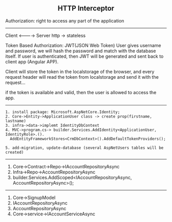<h2 align='center'>HTTP Interceptor</h2>

Authorization: right to access any part of the application

<hr>

Client <----> Server
http -> stateless

Token Based Authorization: JWT(JSON Web Token)
User gives username and password, we will hash the password and match with the database itself.
If user is authenticated, then JWT will be generated and sent back to client app (Angular APP).

Client will store the token in the localstorage of the browser, and every request header will read the token from localstorage and send it with the request...

if the token is available and valid, then the user is allowed to access the app.

<hr>

```
1. install package: Microsoft.AspNetCore.Identity;
2. Core->Entity->ApplicationUser class -> create prop(firstname, lastname)
3. infra->data->implemt IdentityDbContext
4. MVC->program.cs-> builder.Services.AddIdentity<ApplicationUser, IdentityRole>.().
  AddEntityFrameworkStores<CrmDbContext>().AddDefaultTokenProviders();
  
5. add-migration, update-database (several AspNetUsers tables will be created)

```



<hr>

1. Core->Contract->Repo->IAccountRepositoryAsync
2. Infra->Repo->AccountRepositoryAsync
3. builder.Services.AddScoped<IAccountRepositoryAsync, AccountRepositoryAsync>();

<hr>

1. Core->SignupModel
2. IAccountRepositoryAsync
3. AccountRepositoryAsync
4. Core->service->IAccountServiceAsync
  
